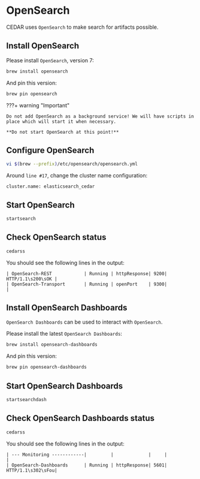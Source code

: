 # OpenSearch
CEDAR uses `OpenSearch` to make search for artifacts possible.

## Install OpenSearch

Please install `OpenSearch`, version 7:

```sh
brew install opensearch
```

And pin this version:

```sh
brew pin opensearch
```
    
???+ warning "Important"

    Do not add OpenSearch as a background service! We will have scripts in place which will start it when necessary.

    **Do not start OpenSearch at this point!**
 
## Configure OpenSearch

```sh
vi $(brew --prefix)/etc/opensearch/opensearch.yml
```

Around `line #17`, change the cluster name configuration:

```
cluster.name: elasticsearch_cedar
```

## Start OpenSearch

```sh
startsearch
```

## Check OpenSearch status
```sh
cedarss
```

You should see the following lines in the output:
```
| OpenSearch-REST            | Running | httpResponse| 9200| HTTP/1.1\s200\sOK |
| OpenSearch-Transport       | Running | openPort    | 9300|                   |
```

## Install OpenSearch Dashboards

`OpenSearch Dashboards` can be used to interact with `OpenSearch`.

Please install the latest `OpenSearch Dashboards`:

```sh
brew install opensearch-dashboards
```

And pin this version:

```sh
brew pin opensearch-dashboards
```

## Start OpenSearch Dashboards

```sh
startsearchdash
```

## Check OpenSearch Dashboards status

```sh
cedarss
```

You should see the following lines in the output:
```
| --- Monitoring ------------|         |             |     |                   |
| OpenSearch-Dashboards      | Running | httpResponse| 5601| HTTP/1.1\s302\sFou|
```


